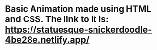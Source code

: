 # Basic Animation made using HTML and CSS. The link to it is: https://statuesque-snickerdoodle-4be28e.netlify.app/
